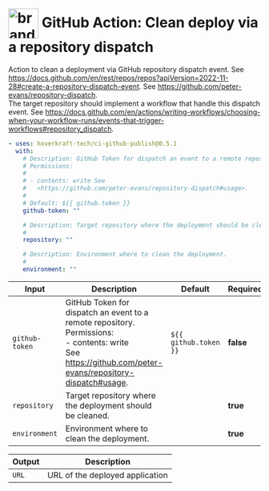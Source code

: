 <!-- start title -->

# <img src=".github/ghadocs/branding.svg" width="60px" align="center" alt="branding<icon:trash-2 color:blue>" /> GitHub Action: Clean deploy via a repository dispatch

<!-- end title -->
<!-- start description -->

Action to clean a deployment via GitHub repository dispatch event.
See <https://docs.github.com/en/rest/repos/repos?apiVersion=2022-11-28#create-a-repository-dispatch-event>.
See <https://github.com/peter-evans/repository-dispatch>.<br />The target repository should implement a workflow that handle this dispatch event.
See <https://docs.github.com/en/actions/writing-workflows/choosing-when-your-workflow-runs/events-that-trigger-workflows#repository_dispatch>.

<!-- end description -->
<!-- start contents -->
<!-- end contents -->
<!-- start usage -->

```yaml
- uses: hoverkraft-tech/ci-github-publish@0.5.1
  with:
    # Description: GitHub Token for dispatch an event to a remote repository.
    # Permissions:
    #
    # - contents: write See
    #   <https://github.com/peter-evans/repository-dispatch#usage>.
    #
    # Default: ${{ github.token }}
    github-token: ""

    # Description: Target repository where the deployment should be cleaned.
    #
    repository: ""

    # Description: Environment where to clean the deployment.
    #
    environment: ""
```

<!-- end usage -->
<!--
// jscpd:ignore-start
-->
<!-- start inputs -->

| **Input**                 | **Description**                                                                                                                                                            | **Default**                      | **Required** |
| ------------------------- | -------------------------------------------------------------------------------------------------------------------------------------------------------------------------- | -------------------------------- | ------------ |
| <code>github-token</code> | GitHub Token for dispatch an event to a remote repository.<br />Permissions: <br /> - contents: write<br />See <https://github.com/peter-evans/repository-dispatch#usage>. | <code>${{ github.token }}</code> | **false**    |
| <code>repository</code>   | Target repository where the deployment should be cleaned.                                                                                                                  |                                  | **true**     |
| <code>environment</code>  | Environment where to clean the deployment.                                                                                                                                 |                                  | **true**     |

<!-- end inputs -->
<!--
// jscpd:ignore-end
-->
<!-- start outputs -->

| **Output**       | **Description**                 |
| ---------------- | ------------------------------- |
| <code>URL</code> | URL of the deployed application |

<!-- end outputs -->
<!-- start [.github/ghadocs/examples/] -->
<!-- end [.github/ghadocs/examples/] -->
